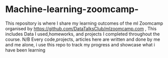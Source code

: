 # Machine-learning-zoomcamp-
This repository is where I share my learning outcomes of the ml Zoomcamp organised by https://github.com/DataTalksClub/mlzoomcamp.com ,
This includes Data I used,homeworks, and projects I completed throughout the course.
N/B Every code,projects, articles here are written and done by me and me alone, i use this repo to track my progress and showcase what i have been learning  
